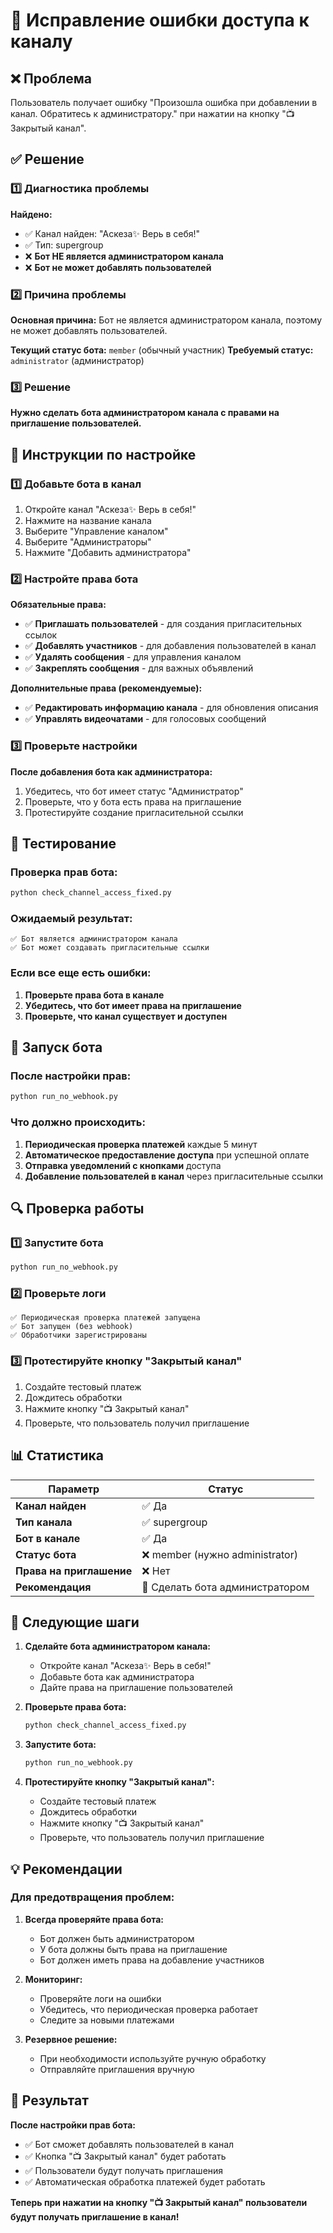 # 🔧 Исправление ошибки доступа к каналу

## ❌ Проблема
Пользователь получает ошибку "Произошла ошибка при добавлении в канал. Обратитесь к администратору." при нажатии на кнопку "📺 Закрытый канал".

## ✅ Решение

### 1️⃣ Диагностика проблемы
**Найдено:**
- ✅ Канал найден: "Аскеза✨ Верь в себя!"
- ✅ Тип: supergroup
- ❌ **Бот НЕ является администратором канала**
- ❌ **Бот не может добавлять пользователей**

### 2️⃣ Причина проблемы
**Основная причина:** Бот не является администратором канала, поэтому не может добавлять пользователей.

**Текущий статус бота:** `member` (обычный участник)
**Требуемый статус:** `administrator` (администратор)

### 3️⃣ Решение
**Нужно сделать бота администратором канала с правами на приглашение пользователей.**

## 🔧 Инструкции по настройке

### 1️⃣ Добавьте бота в канал
1. Откройте канал "Аскеза✨ Верь в себя!"
2. Нажмите на название канала
3. Выберите "Управление каналом"
4. Выберите "Администраторы"
5. Нажмите "Добавить администратора"

### 2️⃣ Настройте права бота
**Обязательные права:**
- ✅ **Приглашать пользователей** - для создания пригласительных ссылок
- ✅ **Добавлять участников** - для добавления пользователей в канал
- ✅ **Удалять сообщения** - для управления каналом
- ✅ **Закреплять сообщения** - для важных объявлений

**Дополнительные права (рекомендуемые):**
- ✅ **Редактировать информацию канала** - для обновления описания
- ✅ **Управлять видеочатами** - для голосовых сообщений

### 3️⃣ Проверьте настройки
**После добавления бота как администратора:**
1. Убедитесь, что бот имеет статус "Администратор"
2. Проверьте, что у бота есть права на приглашение
3. Протестируйте создание пригласительной ссылки

## 🧪 Тестирование

### Проверка прав бота:
```bash
python check_channel_access_fixed.py
```

### Ожидаемый результат:
```
✅ Бот является администратором канала
✅ Бот может создавать пригласительные ссылки
```

### Если все еще есть ошибки:
1. **Проверьте права бота в канале**
2. **Убедитесь, что бот имеет права на приглашение**
3. **Проверьте, что канал существует и доступен**

## 🚀 Запуск бота

### После настройки прав:
```bash
python run_no_webhook.py
```

### Что должно происходить:
1. **Периодическая проверка платежей** каждые 5 минут
2. **Автоматическое предоставление доступа** при успешной оплате
3. **Отправка уведомлений с кнопками** доступа
4. **Добавление пользователей в канал** через пригласительные ссылки

## 🔍 Проверка работы

### 1️⃣ Запустите бота
```bash
python run_no_webhook.py
```

### 2️⃣ Проверьте логи
```
✅ Периодическая проверка платежей запущена
✅ Бот запущен (без webhook)
✅ Обработчики зарегистрированы
```

### 3️⃣ Протестируйте кнопку "Закрытый канал"
1. Создайте тестовый платеж
2. Дождитесь обработки
3. Нажмите кнопку "📺 Закрытый канал"
4. Проверьте, что пользователь получил приглашение

## 📊 Статистика

| Параметр | Статус |
|----------|--------|
| **Канал найден** | ✅ Да |
| **Тип канала** | ✅ supergroup |
| **Бот в канале** | ✅ Да |
| **Статус бота** | ❌ member (нужно administrator) |
| **Права на приглашение** | ❌ Нет |
| **Рекомендация** | 🔧 Сделать бота администратором |

## 🚀 Следующие шаги

1. **Сделайте бота администратором канала:**
   - Откройте канал "Аскеза✨ Верь в себя!"
   - Добавьте бота как администратора
   - Дайте права на приглашение пользователей

2. **Проверьте права бота:**
   ```bash
   python check_channel_access_fixed.py
   ```

3. **Запустите бота:**
   ```bash
   python run_no_webhook.py
   ```

4. **Протестируйте кнопку "Закрытый канал":**
   - Создайте тестовый платеж
   - Дождитесь обработки
   - Нажмите кнопку "📺 Закрытый канал"
   - Проверьте, что пользователь получил приглашение

## 💡 Рекомендации

### Для предотвращения проблем:

1. **Всегда проверяйте права бота:**
   - Бот должен быть администратором
   - У бота должны быть права на приглашение
   - Бот должен иметь права на добавление участников

2. **Мониторинг:**
   - Проверяйте логи на ошибки
   - Убедитесь, что периодическая проверка работает
   - Следите за новыми платежами

3. **Резервное решение:**
   - При необходимости используйте ручную обработку
   - Отправляйте приглашения вручную

## 🎉 Результат

**После настройки прав бота:**
- ✅ Бот сможет добавлять пользователей в канал
- ✅ Кнопка "📺 Закрытый канал" будет работать
- ✅ Пользователи будут получать приглашения
- ✅ Автоматическая обработка платежей будет работать

**Теперь при нажатии на кнопку "📺 Закрытый канал" пользователи будут получать приглашение в канал!**
